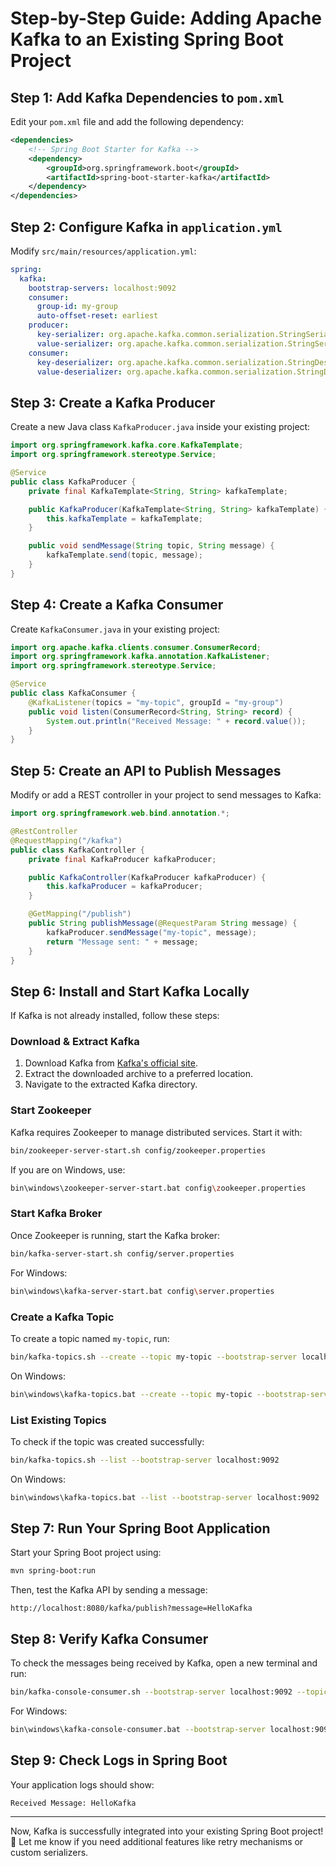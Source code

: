 # Step-by-Step Guide: Adding Apache Kafka to an Existing Spring Boot Project

## Step 1: Add Kafka Dependencies to `pom.xml`
Edit your `pom.xml` file and add the following dependency:

```xml
<dependencies>
    <!-- Spring Boot Starter for Kafka -->
    <dependency>
        <groupId>org.springframework.boot</groupId>
        <artifactId>spring-boot-starter-kafka</artifactId>
    </dependency>
</dependencies>
```

## Step 2: Configure Kafka in `application.yml`
Modify `src/main/resources/application.yml`:

```yaml
spring:
  kafka:
    bootstrap-servers: localhost:9092
    consumer:
      group-id: my-group
      auto-offset-reset: earliest
    producer:
      key-serializer: org.apache.kafka.common.serialization.StringSerializer
      value-serializer: org.apache.kafka.common.serialization.StringSerializer
    consumer:
      key-deserializer: org.apache.kafka.common.serialization.StringDeserializer
      value-deserializer: org.apache.kafka.common.serialization.StringDeserializer
```

## Step 3: Create a Kafka Producer
Create a new Java class `KafkaProducer.java` inside your existing project:

```java
import org.springframework.kafka.core.KafkaTemplate;
import org.springframework.stereotype.Service;

@Service
public class KafkaProducer {
    private final KafkaTemplate<String, String> kafkaTemplate;

    public KafkaProducer(KafkaTemplate<String, String> kafkaTemplate) {
        this.kafkaTemplate = kafkaTemplate;
    }

    public void sendMessage(String topic, String message) {
        kafkaTemplate.send(topic, message);
    }
}
```

## Step 4: Create a Kafka Consumer
Create `KafkaConsumer.java` in your existing project:

```java
import org.apache.kafka.clients.consumer.ConsumerRecord;
import org.springframework.kafka.annotation.KafkaListener;
import org.springframework.stereotype.Service;

@Service
public class KafkaConsumer {
    @KafkaListener(topics = "my-topic", groupId = "my-group")
    public void listen(ConsumerRecord<String, String> record) {
        System.out.println("Received Message: " + record.value());
    }
}
```

## Step 5: Create an API to Publish Messages
Modify or add a REST controller in your project to send messages to Kafka:

```java
import org.springframework.web.bind.annotation.*;

@RestController
@RequestMapping("/kafka")
public class KafkaController {
    private final KafkaProducer kafkaProducer;

    public KafkaController(KafkaProducer kafkaProducer) {
        this.kafkaProducer = kafkaProducer;
    }

    @GetMapping("/publish")
    public String publishMessage(@RequestParam String message) {
        kafkaProducer.sendMessage("my-topic", message);
        return "Message sent: " + message;
    }
}
```

## Step 6: Install and Start Kafka Locally
If Kafka is not already installed, follow these steps:

### **Download & Extract Kafka**
1. Download Kafka from [Kafka's official site](https://kafka.apache.org/downloads).
2. Extract the downloaded archive to a preferred location.
3. Navigate to the extracted Kafka directory.

### **Start Zookeeper**
Kafka requires Zookeeper to manage distributed services. Start it with:
```sh
bin/zookeeper-server-start.sh config/zookeeper.properties
```

If you are on Windows, use:
```sh
bin\windows\zookeeper-server-start.bat config\zookeeper.properties
```

### **Start Kafka Broker**
Once Zookeeper is running, start the Kafka broker:
```sh
bin/kafka-server-start.sh config/server.properties
```

For Windows:
```sh
bin\windows\kafka-server-start.bat config\server.properties
```

### **Create a Kafka Topic**
To create a topic named `my-topic`, run:
```sh
bin/kafka-topics.sh --create --topic my-topic --bootstrap-server localhost:9092 --partitions 1 --replication-factor 1
```

On Windows:
```sh
bin\windows\kafka-topics.bat --create --topic my-topic --bootstrap-server localhost:9092 --partitions 1 --replication-factor 1
```

### **List Existing Topics**
To check if the topic was created successfully:
```sh
bin/kafka-topics.sh --list --bootstrap-server localhost:9092
```

On Windows:
```sh
bin\windows\kafka-topics.bat --list --bootstrap-server localhost:9092
```

## Step 7: Run Your Spring Boot Application
Start your Spring Boot project using:
```sh
mvn spring-boot:run
```

Then, test the Kafka API by sending a message:
```
http://localhost:8080/kafka/publish?message=HelloKafka
```

## Step 8: Verify Kafka Consumer
To check the messages being received by Kafka, open a new terminal and run:
```sh
bin/kafka-console-consumer.sh --bootstrap-server localhost:9092 --topic my-topic --from-beginning
```

For Windows:
```sh
bin\windows\kafka-console-consumer.bat --bootstrap-server localhost:9092 --topic my-topic --from-beginning
```

## Step 9: Check Logs in Spring Boot
Your application logs should show:
```
Received Message: HelloKafka
```

---
Now, Kafka is successfully integrated into your existing Spring Boot project! 🚀 Let me know if you need additional features like retry mechanisms or custom serializers.

